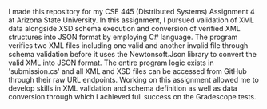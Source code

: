 I made this repository for my CSE 445 (Distributed Systems) Assignment 4 at Arizona State University. 
In this assignment, I pursued validation of XML data alongside XSD schema execution and conversion of verified XML structures into JSON format by employing C# language. 
The program verifies two XML files including one valid and another invalid file through schema validation before it uses the Newtonsoft.Json library to convert the valid XML into JSON format. 
The entire program logic exists in 'submission.cs' and all XML and XSD files can be accessed from GitHub through their raw URL endpoints. 
Working on this assignment allowed me to develop skills in XML validation and schema definition as well as data conversion through which I achieved full success on the Gradescope tests.
